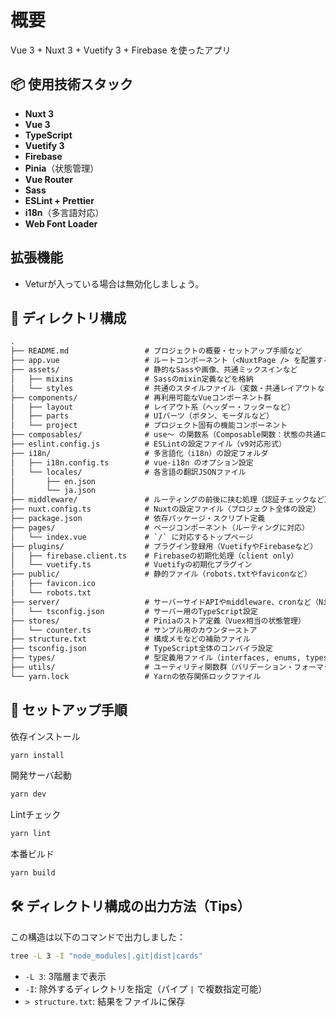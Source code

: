 # 概要

Vue 3 + Nuxt 3 + Vuetify 3 + Firebase を使ったアプリ

## 📦 使用技術スタック

- **Nuxt 3**
- **Vue 3**
- **TypeScript**
- **Vuetify 3**
- **Firebase**
- **Pinia**（状態管理）
- **Vue Router**
- **Sass**
- **ESLint + Prettier**
- **i18n**（多言語対応）
- **Web Font Loader**

## 拡張機能

- Veturが入っている場合は無効化しましょう。

## 📁 ディレクトリ構成

```txt
.
├── README.md                 # プロジェクトの概要・セットアップ手順など
├── app.vue                   # ルートコンポーネント（<NuxtPage /> を配置する入口）
├── assets/                   # 静的なSassや画像、共通ミックスインなど
│   ├── mixins                # Sassのmixin定義などを格納
│   └── styles                # 共通のスタイルファイル（変数・共通レイアウトなど）
├── components/               # 再利用可能なVueコンポーネント群
│   ├── layout                # レイアウト系（ヘッダー・フッターなど）
│   ├── parts                 # UIパーツ（ボタン、モーダルなど）
│   └── project               # プロジェクト固有の機能コンポーネント
├── composables/              # use～ の関数系（Composable関数：状態の共通ロジック）
├── eslint.config.js          # ESLintの設定ファイル（v9対応形式）
├── i18n/                     # 多言語化（i18n）の設定フォルダ
│   ├── i18n.config.ts        # vue-i18n のオプション設定
│   └── locales/              # 各言語の翻訳JSONファイル
│       ├── en.json
│       └── ja.json
├── middleware/               # ルーティングの前後に挟む処理（認証チェックなど）
├── nuxt.config.ts            # Nuxtの設定ファイル（プロジェクト全体の設定）
├── package.json              # 依存パッケージ・スクリプト定義
├── pages/                    # ページコンポーネント（ルーティングに対応）
│   └── index.vue             # `/` に対応するトップページ
├── plugins/                  # プラグイン登録用（VuetifyやFirebaseなど）
│   ├── firebase.client.ts    # Firebaseの初期化処理（client only）
│   └── vuetify.ts            # Vuetifyの初期化プラグイン
├── public/                   # 静的ファイル（robots.txtやfaviconなど）
│   ├── favicon.ico
│   └── robots.txt
├── server/                   # サーバーサイドAPIやmiddleware、cronなど（Nitroで使う）
│   └── tsconfig.json         # サーバー用のTypeScript設定
├── stores/                   # Piniaのストア定義（Vuex相当の状態管理）
│   └── counter.ts            # サンプル用のカウンターストア
├── structure.txt             # 構成メモなどの補助ファイル
├── tsconfig.json             # TypeScript全体のコンパイラ設定
├── types/                    # 型定義用ファイル（interfaces, enums, types など）
├── utils/                    # ユーティリティ関数群（バリデーション・フォーマットなど）
└── yarn.lock                 # Yarnの依存関係ロックファイル
```

## 🚀 セットアップ手順

依存インストール

```bash
yarn install
```

開発サーバ起動

```bash
yarn dev
```

Lintチェック

```bash
yarn lint
```

本番ビルド

```bash
yarn build
```

## 🛠️ ディレクトリ構成の出力方法（Tips）

この構造は以下のコマンドで出力しました：

```bash
tree -L 3 -I "node_modules|.git|dist|cards"
```

- `-L 3`: 3階層まで表示
- `-I`: 除外するディレクトリを指定（パイプ `|` で複数指定可能）
- `> structure.txt`: 結果をファイルに保存
